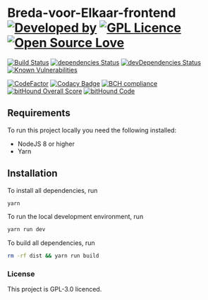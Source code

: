 # Breda-voor-Elkaar-frontend [![Developed by](https://img.shields.io/badge/Developed%20by-Bytecode.nl-green.svg)](https://bytecode.nl) [![GPL Licence](https://badges.frapsoft.com/os/gpl/gpl.svg?v=103)](https://opensource.org/licenses/GPL-3.0/) [![Open Source Love](https://badges.frapsoft.com/os/v1/open-source.svg?v=103)](https://github.com/ellerbrock/open-source-badges/)

[![Build Status](https://travis-ci.org/BytecodeBV/Breda-voor-Elkaar-frontend.svg?branch=master)](https://travis-ci.org/BytecodeBV/Breda-voor-Elkaar-frontend)
[![dependencies Status](https://david-dm.org/BytecodeBV/Breda-voor-Elkaar-frontend/status.svg)](https://david-dm.org/BytecodeBV/Breda-voor-Elkaar-frontend)
[![devDependencies Status](https://david-dm.org/BytecodeBV/Breda-voor-Elkaar-frontend/dev-status.svg)](https://david-dm.org/BytecodeBV/Breda-voor-Elkaar-frontend?type=dev)
[![Known Vulnerabilities](https://snyk.io/test/github/bytecodebv/breda-voor-elkaar-frontend/badge.svg?targetFile=package.json)](https://snyk.io/test/github/bytecodebv/breda-voor-elkaar-frontend?targetFile=package.json)

[![CodeFactor](https://www.codefactor.io/repository/github/bytecodebv/breda-voor-elkaar-frontend/badge)](https://www.codefactor.io/repository/github/bytecodebv/breda-voor-elkaar-frontend)
[![Codacy Badge](https://api.codacy.com/project/badge/Grade/1debd6c39ffd4215a8a5ec02f51cc444)](https://www.codacy.com/app/lucianonooijen/Breda-voor-Elkaar-frontend?utm_source=github.com&amp;utm_medium=referral&amp;utm_content=BytecodeBV/Breda-voor-Elkaar-frontend&amp;utm_campaign=Badge_Grade)
[![BCH compliance](https://bettercodehub.com/edge/badge/BytecodeBV/Breda-voor-Elkaar-frontend?branch=master)](https://bettercodehub.com/)
[![bitHound Overall Score](https://www.bithound.io/github/BytecodeBV/Breda-voor-Elkaar-frontend/badges/score.svg)](https://www.bithound.io/github/BytecodeBV/Breda-voor-Elkaar-frontend)
[![bitHound Code](https://www.bithound.io/github/BytecodeBV/Breda-voor-Elkaar-frontend/badges/code.svg)](https://www.bithound.io/github/BytecodeBV/Breda-voor-Elkaar-frontend)


## Requirements

To run this project locally you need the following installed:

* NodeJS 8 or higher
* Yarn

## Installation

To install all dependencies, run

```sh
yarn
```

To run the local development environment, run

```sh
yarn run dev
```

To build all dependencies, run

```sh
rm -rf dist && yarn run build
```

### License

This project is GPL-3.0 licenced.
